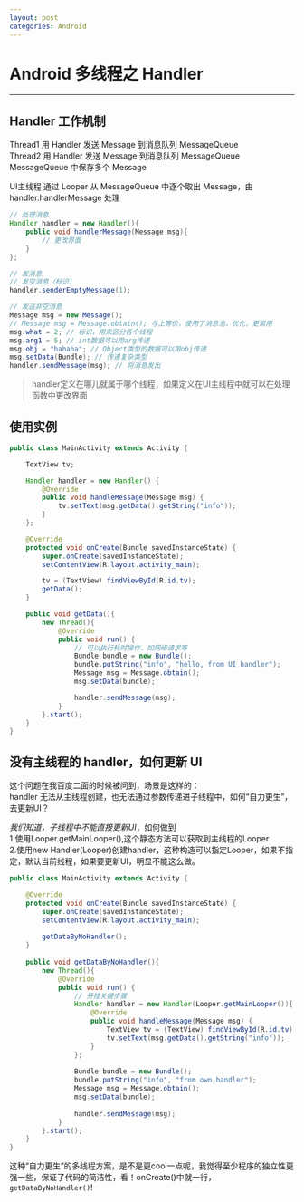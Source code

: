 ```yaml
---
layout: post
categories: Android
---
```


# Android 多线程之 Handler

---

## Handler 工作机制

Thread1 用 Handler 发送 Message 到消息队列 MessageQueue <br>
Thread2 用 Handler 发送 Message 到消息队列 MessageQueue <br>
MessageQueue 中保存多个 Message 

UI主线程 通过 Looper 从 MessageQueue 中逐个取出 Message，由 handler.handlerMessage 处理

```java
// 处理消息
Handler handler = new Handler(){
    public void handlerMessage(Message msg){
        // 更改界面
    }
};

// 发消息
// 发空消息（标识）
handler.senderEmptyMessage(1);

// 发送非空消息
Message msg = new Message();
// Message msg = Message.obtain(); 与上等价，使用了消息池，优化，更常用
msg.what = 2; // 标识，用来区分各个线程
msg.arg1 = 5; // int数据可以用arg传递
msg.obj = "hahaha"; // Object类型的数据可以用obj传递
msg.setData(Bundle); // 传递复杂类型 
handler.sendMessage(msg); // 将消息发出
```

> handler定义在哪儿就属于哪个线程，如果定义在UI主线程中就可以在处理函数中更改界面

## 使用实例

```java
public class MainActivity extends Activity {

    TextView tv;

    Handler handler = new Handler() {
        @Override
        public void handleMessage(Message msg) {
            tv.setText(msg.getData().getString("info"));
        }
    };

    @Override
    protected void onCreate(Bundle savedInstanceState) {
        super.onCreate(savedInstanceState);
        setContentView(R.layout.activity_main);

        tv = (TextView) findViewById(R.id.tv);
        getData();
    }

    public void getData(){
        new Thread(){
            @Override
            public void run() {
                // 可以执行耗时操作，如网络请求等
                Bundle bundle = new Bundle();
                bundle.putString("info", "hello, from UI handler");
                Message msg = Message.obtain();
                msg.setData(bundle);

                handler.sendMessage(msg);
            }
        }.start();
    }
}
```

## 没有主线程的 handler，如何更新 UI

这个问题在我百度二面的时候被问到，场景是这样的： <br>
handler 无法从主线程创建，也无法通过参数传递进子线程中，如何“自力更生”，去更新UI？

*我们知道，子线程中不能直接更新UI*，如何做到<br>
1.使用Looper.getMainLooper(),这个静态方法可以获取到主线程的Looper<br>
2.使用new Handler(Looper)创建handler，这种构造可以指定Looper，如果不指定，默认当前线程，如果要更新UI，明显不能这么做。

```java
public class MainActivity extends Activity {

    @Override
    protected void onCreate(Bundle savedInstanceState) {
        super.onCreate(savedInstanceState);
        setContentView(R.layout.activity_main);
    
        getDataByNoHandler();
    }
    
    public void getDataByNoHandler(){
        new Thread(){
            @Override
            public void run() {
                // 开挂关键步骤
                Handler handler = new Handler(Looper.getMainLooper()){
                    @Override
                    public void handleMessage(Message msg) {
                        TextView tv = (TextView) findViewById(R.id.tv);
                        tv.setText(msg.getData().getString("info"));
                    }
                };
    
                Bundle bundle = new Bundle();
                bundle.putString("info", "from own handler");
                Message msg = Message.obtain();
                msg.setData(bundle);
    
                handler.sendMessage(msg);
            }
        }.start();
    }
}
```

这种“自力更生”的多线程方案，是不是更cool一点呢，我觉得至少程序的独立性更强一些，保证了代码的简洁性，看！onCreate()中就一行，`getDataByNoHandler()`!